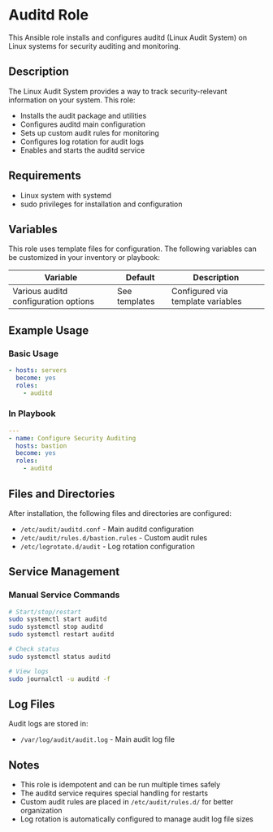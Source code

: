 # Auditd Role

This Ansible role installs and configures auditd (Linux Audit System) on Linux systems for security auditing and monitoring.

## Description

The Linux Audit System provides a way to track security-relevant information on your system. This role:

- Installs the audit package and utilities
- Configures auditd main configuration
- Sets up custom audit rules for monitoring
- Configures log rotation for audit logs
- Enables and starts the auditd service

## Requirements

- Linux system with systemd
- sudo privileges for installation and configuration

## Variables

This role uses template files for configuration. The following variables can be customized in your inventory or playbook:

| Variable | Default | Description |
|----------|---------|-------------|
| Various auditd configuration options | See templates | Configured via template variables |

## Example Usage

### Basic Usage

```yaml
- hosts: servers
  become: yes
  roles:
    - auditd
```

### In Playbook

```yaml
---
- name: Configure Security Auditing
  hosts: bastion
  become: yes
  roles:
    - auditd
```

## Files and Directories

After installation, the following files and directories are configured:

- `/etc/audit/auditd.conf` - Main auditd configuration
- `/etc/audit/rules.d/bastion.rules` - Custom audit rules
- `/etc/logrotate.d/audit` - Log rotation configuration

## Service Management

### Manual Service Commands

```bash
# Start/stop/restart
sudo systemctl start auditd
sudo systemctl stop auditd
sudo systemctl restart auditd

# Check status
sudo systemctl status auditd

# View logs
sudo journalctl -u auditd -f
```

## Log Files

Audit logs are stored in:
- `/var/log/audit/audit.log` - Main audit log file

## Notes

- This role is idempotent and can be run multiple times safely
- The auditd service requires special handling for restarts
- Custom audit rules are placed in `/etc/audit/rules.d/` for better organization
- Log rotation is automatically configured to manage audit log file sizes 